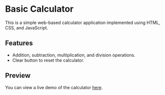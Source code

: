 # Basic Calculator

This is a simple web-based calculator application implemented using HTML, CSS, and JavaScript.

## Features

- Addition, subtraction, multiplication, and division operations.
- Clear button to reset the calculator.

## Preview


You can view a live demo of the calculator [here](https://your-calculator-url.com).


